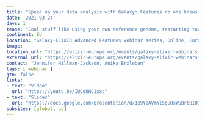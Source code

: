 ```yaml
---
title: "Speed up your data analysis with Galaxy: Features no one knows about"
date: '2021-03-24'
days: 1
tease: "Cool stuff like using your own reference genome, restarting tools & workflows, visualizations, ..."
continent: EU
location: "Galaxy-ELIXIR Advanced Features webinar series, Online, Europe"
image: 
location_url: "https://elixir-europe.org/events/galaxy-elixir-webinars-series-advanced-features"
external_url: "https://elixir-europe.org/events/galaxy-elixir-webinars-series-advanced-features"
contact: "Jennifer Hillman-Jackson, Anika Erxleben"
tags: [ webinar ]
gtn: false
links:
- text: "Video"
  url: "https://youtu.be/IUCgUHCixxc"
- text: "Slides"
  url: "https://docs.google.com/presentation/d/1p9YaAVmNlSquOsWSBrbUIOidfJQXIEZwaweXCUHqDCc/edit#slide=id.gc9350d0cb0_0_238"
subsites: [global, us]
---
```

